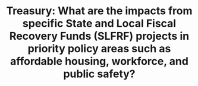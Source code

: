 ---
title: 'Treasury: What are the impacts from specific State and Local Fiscal Recovery Funds (SLFRF) projects in priority policy areas such as affordable housing, workforce, and public safety?'
year: 2024
description: 
doc-link: assets/resources/Portal - Treasury - SLFRF.pdf
aria-label: 'Treasury: What are the impacts from specific State and Local Fiscal Recovery Funds (SLFRF) projects in priority policy areas such as affordable housing, workforce, and public safety?'
content_tags:
type: link
filters: portal-opportunities external evaluation evidence-use 2024
post-date: January 5, 2024
---